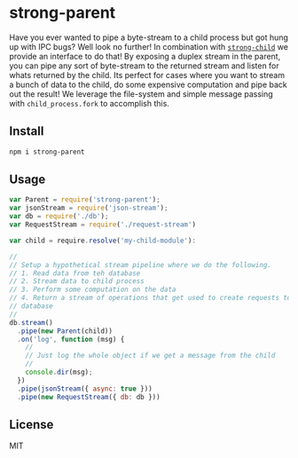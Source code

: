 # strong-parent

Have you ever wanted to pipe a byte-stream to a child process but got hung up
with IPC bugs? Well look no further! In combination with
[`strong-child`](https://github.com/jcrugzz/strong-child) we provide an
interface to do that! By exposing a duplex stream in the parent, you can pipe
any sort of byte-stream to the returned stream and listen for whats returned by
the child. Its perfect for cases where you want to stream a bunch of data to the
child, do some expensive computation and pipe back out the result! We leverage
the file-system and simple message passing with `child_process.fork` to
accomplish this.

## Install

```sh
npm i strong-parent
```

## Usage

```js
var Parent = require('strong-parent');
var jsonStream = require('json-stream');
var db = require('./db');
var RequestStream = require('./request-stream')

var child = require.resolve('my-child-module'):

//
// Setup a hypothetical stream pipeline where we do the following.
// 1. Read data from teh database
// 2. Stream data to child process
// 3. Perform some computation on the data
// 4. Return a stream of operations that get used to create requests to teh
// database
//
db.stream()
  .pipe(new Parent(child))
  .on('log', function (msg) {
    //
    // Just log the whole object if we get a message from the child
    //
    console.dir(msg);
  })
  .pipe(jsonStream({ async: true }))
  .pipe(new RequestStream({ db: db }))

```

## License
MIT
